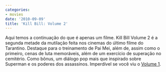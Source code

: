 ```yaml
---
categories:
- movies
date: '2010-09-09'
title: 'Kill Bill: Volume 2'
---
```


Aqui temos a continuação do que é apenas um filme. Kill Bill Volume 2 é a segunda metade da mutilação feita nos cinemas do último filme do Tarantino. Destaque para o treinamento de Pai Mei, além de, assim como o primeiro, cenas de luta memoráveis, além de um exercício de superação no cemitério. Como bônus, um diálogo pop mais que inspirado sobre Superman e os poderes dos assassinos. Imperdível se você viu o [Volume 1].

[Volume 1]: /kill-bill-volume-1